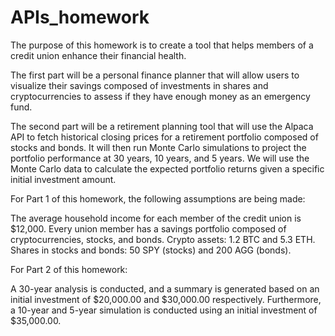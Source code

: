 # APIs_homework

The purpose of this homework is to create a tool that helps members of a credit union enhance their financial health.

The first part will be a personal finance planner that will allow users to visualize their savings composed of investments in shares and cryptocurrencies to assess if they have enough money as an emergency fund.

The second part will be a retirement planning tool that will use the Alpaca API to fetch historical closing prices for a retirement portfolio composed of stocks and bonds. It will then run Monte Carlo simulations to project the portfolio performance at 30 years, 10 years, and 5 years. We will use the Monte Carlo data to calculate the expected portfolio returns given a specific initial investment amount.

For Part 1 of this homework, the following assumptions are being made:

The average household income for each member of the credit union is $12,000.
Every union member has a savings portfolio composed of cryptocurrencies, stocks, and bonds.
Crypto assets: 1.2 BTC and 5.3 ETH.
Shares in stocks and bonds: 50 SPY (stocks) and 200 AGG (bonds).

For Part 2 of this homework:

A 30-year analysis is conducted, and a summary is generated based on an initial investment of $20,000.00 and $30,000.00 respectively.
Furthermore, a 10-year and 5-year simulation is conducted using an initial investment of $35,000.00.
